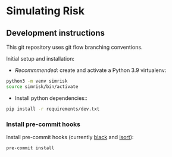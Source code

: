 # Simulating Risk


## Development instructions

This git repository uses git flow branching conventions.

Initial setup and installation:

- *Recommmended*: create and activate a Python 3.9 virtualenv:
```sh
python3 -m venv simrisk
source simrisk/bin/activate
```
- Install python dependencies::
```sh
pip install -r requirements/dev.txt
```

### Install pre-commit hooks

Install pre-commit hooks (currently [black](https://github.com/psf/black) and [isort](https://pycqa.github.io/isort/)):

```sh
pre-commit install
```
